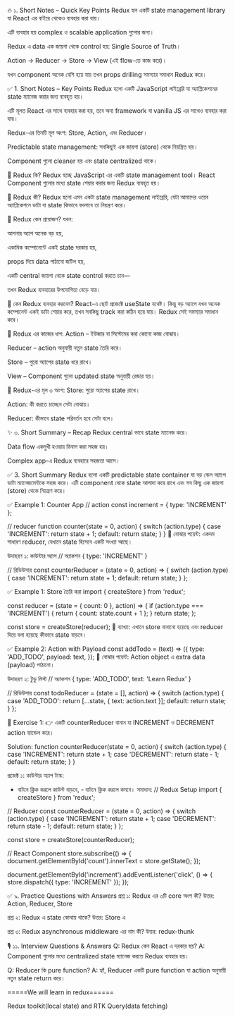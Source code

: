 🔥 ১. Short Notes – Quick Key Points
Redux হল একটি state management library যা React এর বাইরে থেকেও ব্যবহার করা যায়।

এটি ব্যবহার হয় complex ও scalable application গুলোর জন্য।

Redux এ data এক জায়গা থেকে control হয়: Single Source of Truth।

Action → Reducer → Store → View (এই flow-তে কাজ করে)।

যখন component অনেক বেশি হয়ে যায় তখন props drilling সমস্যার সমাধান Redux করে।

✅ 1. Short Notes – Key Points
Redux হলো একটি JavaScript লাইব্রেরি যা অ্যাপ্লিকেশনের state ম্যানেজ করার জন্য ব্যবহৃত হয়।

এটি মূলত React এর সাথে ব্যবহার করা হয়, তবে অন্য framework বা vanilla JS এর সাথেও ব্যবহার করা যায়।

Redux-এর তিনটি মূল অংশ: Store, Action, এবং Reducer।

Predictable state management: সবকিছুই এক জায়গা (store) থেকে নিয়ন্ত্রিত হয়।

Component গুলো cleaner হয় এবং state centralized থাকে।

🧠 Redux কি?
Redux হচ্ছে JavaScript এর একটি state management tool। React Component গুলোর মধ্যে state শেয়ার করার জন্য Redux ব্যবহৃত হয়।

🔹 Redux কী?
Redux হলো এমন একটা state management লাইব্রেরি, যেটা আমাদের ওয়েব অ্যাপ্লিকেশনে ডাটা বা state কিভাবে বদলাবে তা নিয়ন্ত্রণ করে।

🎯 Redux কেন প্রয়োজন?
যখন:

আপনার অ্যাপ অনেক বড় হয়,

একাধিক কম্পোনেন্টে একই state দরকার হয়,

props দিয়ে data পাঠানো জটিল হয়,

একটি central জায়গা থেকে state control করতে চান—

তখন Redux ব্যবহারের উপযোগিতা বেড়ে যায়।

🔹 কেন Redux ব্যবহার করবেন?
React-এ ছোট প্রজেক্টে useState যথেষ্ট। কিন্তু বড় অ্যাপে যখন অনেক কম্পোনেন্ট একই ডাটা শেয়ার করে, তখন সবকিছু track করা কঠিন হয়ে যায়। Redux সেই সমস্যার সমাধান করে।

🧭 Redux এর কাজের ধাপ:
Action – ইউজার বা সিস্টেমের করা কোনো কাজ বোঝায়।

Reducer – action অনুযায়ী নতুন state তৈরি করে।

Store – পুরো অ্যাপের state ধরে রাখে।

View – Component গুলো updated state অনুযায়ী রেন্ডার হয়।

🔹 Redux-এর মূল ৩ অংশ:
Store: পুরো অ্যাপের state রাখে।

Action: কী করতে চাচ্ছেন সেটা বোঝায়।

Reducer: কীভাবে state পরিবর্তন হবে সেটা বলে।

✨ ৩. Short Summary – Recap
Redux central ভাবে state ম্যানেজ করে।

Data flow একমুখী হওয়ায় ডিবাগ করা সহজ হয়।

Complex app-এ Redux ব্যবহারে সহজতা আসে।

✅ 3. Short Summary
Redux হলো একটি predictable state container যা বড় স্কেল অ্যাপে ডাটা ম্যানেজমেন্টকে সহজ করে। এটি component থেকে state আলাদা করে রাখে এবং সব কিছু এক জায়গা (store) থেকে নিয়ন্ত্রণ করে।

✅ Example 1: Counter App
// action
const increment = { type: 'INCREMENT' };

// reducer
function counter(state = 0, action) {
  switch (action.type) {
    case 'INCREMENT':
      return state + 1;
    default:
      return state;
  }
}
📌 বোঝার পয়েন্ট: একদম সাধারণ reducer, যেখানে state হিসেবে একটি সংখ্যা আছে।

উদাহরণ ১: কাউন্টার অ্যাপ
// অ্যাকশন
{ type: 'INCREMENT' }

// রিডিউসার
const counterReducer = (state = 0, action) => {
  switch (action.type) {
    case 'INCREMENT': return state + 1;
    default: return state;
  }
};

✅ Example 1: Store তৈরি করা
import { createStore } from 'redux';

const reducer = (state = { count: 0 }, action) => {
  if (action.type === 'INCREMENT') {
    return { count: state.count + 1 };
  }
  return state;
};

const store = createStore(reducer);
📘 ব্যাখ্যা: এখানে store বানানো হয়েছে এবং reducer দিয়ে বলা হয়েছে কীভাবে state বাড়বে।

✅ Example 2: Action with Payload
const addTodo = (text) => ({
  type: 'ADD_TODO',
  payload: text,
});
📌 বোঝার পয়েন্ট: Action object এ extra data (payload) পাঠানো।

উদাহরণ ২: টুডু লিস্ট
// অ্যাকশন
{ type: 'ADD_TODO', text: 'Learn Redux' }

// রিডিউসার
const todoReducer = (state = [], action) => {
  switch (action.type) {
    case 'ADD_TODO': return [...state, { text: action.text }];
    default: return state;
  }
};

📌 Exercise 1:
👉 একটি counterReducer বানান যা INCREMENT ও DECREMENT action হ্যান্ডেল করে।

Solution:
function counterReducer(state = 0, action) {
  switch (action.type) {
    case 'INCREMENT':
      return state + 1;
    case 'DECREMENT':
      return state - 1;
    default:
      return state;
  }
}


প্রজেক্ট ১: কাউন্টার অ্যাপ
টাস্ক:

+ বাটনে ক্লিক করলে কাউন্ট বাড়বে, - বাটনে ক্লিক করলে কমবে।
সমাধান:
// Redux Setup
import { createStore } from 'redux';

// Reducer
const counterReducer = (state = 0, action) => {
  switch (action.type) {
    case 'INCREMENT': return state + 1;
    case 'DECREMENT': return state - 1;
    default: return state;
  }
};

const store = createStore(counterReducer);

// React Component
store.subscribe(() => {
  document.getElementById('count').innerText = store.getState();
});

document.getElementById('increment').addEventListener('click', () => {
  store.dispatch({ type: 'INCREMENT' });
});

✅ ৯. Practice Questions with Answers
প্রশ্ন ১: Redux এর ৩টি core অংশ কী?
উত্তর: Action, Reducer, Store

প্রশ্ন ২: Redux এ state কোথায় থাকে?
উত্তর: Store এ

প্রশ্ন ৩: Redux asynchronous middleware এর নাম কী?
উত্তর: redux-thunk

🎙 ১১. Interview Questions & Answers
Q: Redux কেন React এ দরকার হয়?
A: Component গুলোর মধ্যে centralized state ম্যানেজ করতে Redux ব্যবহার হয়।

Q: Reducer কি pure function?
A: হ্যাঁ, Reducer একটি pure function যা action অনুযায়ী নতুন state return করে।

=====We will learn in redux======

Redux toolkit(local state)
and
RTK Query(data fetching)